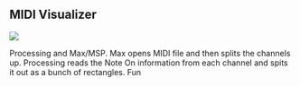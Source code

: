 ## MIDI Visualizer ##
![](http://i.imgur.com/cWALCAk.png)

Processing and Max/MSP. Max opens MIDI file and then splits the channels up. Processing reads the Note On information from each channel and spits it out as a bunch of rectangles. Fun